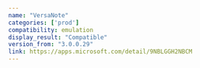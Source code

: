 ```yaml
---
name: "VersaNote"
categories: ['prod']
compatibility: emulation
display_result: "Compatible"
version_from: "3.0.0.29"
link: https://apps.microsoft.com/detail/9NBLGGH2NBCM
---
```

